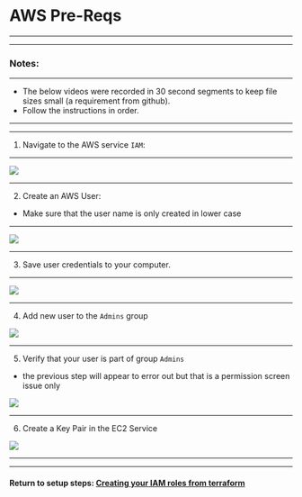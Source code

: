 #  AWS Pre-Reqs

---
---
### Notes:
---

*  The below videos were recorded in 30 second segments to keep file sizes small (a requirement from github).
*  Follow the instructions in order.

---
---

1.  Navigate to the AWS service `IAM`:

---

![](./images/nav2usersLarge.gif)

---


2.  Create an AWS User:

*  Make sure that the user name is only created in lower case

---

![](./images/createUserLarge.gif)

---

3. Save user credentials to your computer.

---

![](./images/saveCredLarge.gif)

---

4.  Add new user to the `Admins` group

![](./images/addUser2AdminsGroupLarge.gif)

---

5.  Verify that your user is part of group `Admins`

*  the previous step will appear to error out but that is a permission screen issue only

![](./images/verifyUserGroupLarge.gif)

---

6.  Create a Key Pair in the EC2 Service

![](./images/createKPlarge.gif)

---
---

####  Return to setup steps:  [Creating your IAM roles from terraform](https://github.com/tlepple/horizon-public/blob/master/aws_readme.md)

